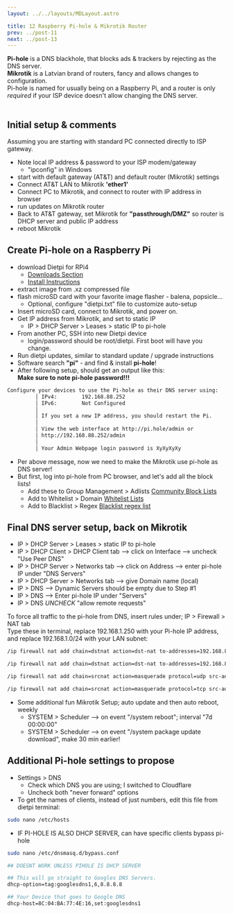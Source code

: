 ```yaml
---
layout: ../../layouts/MDLayout.astro

title: 12 Raspberry Pi-hole & Mikrotik Router
prev: ../post-11
next: ../post-13
---
```



**Pi-hole** is a DNS blackhole, that blocks ads & trackers by rejecting as the DNS server.<br>
**Mikrotik** is a Latvian brand of routers, fancy and allows changes to configuration.<br>
Pi-hole is named for usually being on a Raspberry Pi, and a router is only *required* if your ISP device doesn't allow changing the DNS server.<br><br>

## Initial setup & comments
Assuming you are starting with standard PC connected directly to ISP gateway.
- Note local IP address & password to your ISP modem/gateway
    - "ipconfig" in Windows
- start with default gateway (AT&T) and default router (Mikrotik) settings
- Connect AT&T LAN to Mikrotik **'ether1'**
- Connect PC to Mikrotik, and connect to router with IP address in browser
- run updates on Mikrotik router
- Back to AT&T gateway, set Mikrotik for **"passthrough/DMZ"** so router is DHCP server and public IP address
- reboot Mikrotik

## Create Pi-hole on a Raspberry Pi
- download Dietpi for RPi4
    - [Downloads Section](https://dietpi.com/#downloadinfo)
    - [Install Instructions](https://dietpi.com/docs/install/)
- extract image from .xz compressed file
- flash microSD card with your favorite image flasher - balena, popsicle...
    - Optional, configure "dietpi.txt" file to customize auto-setup
- Insert microSD card, connect to Mikrotik, and power on.
- Get IP address from Mikrotik, and set to static IP
    - IP > DHCP Server > Leases > static IP to pi-hole
- From another PC, SSH into new Dietpi device
    - login/password should be root/dietpi. First boot will have you change.
- Run dietpi updates, similar to standard update / upgrade instructions
- Software search **"pi"** - and find & install **pi-hole**!
- After following setup, should get an output like this:<br>
    **Make sure to note pi-hole password!!!**
```sh
Configure your devices to use the Pi-hole as their DNS server using:         
         │ IPv4:        192.168.88.252                                        │
         │ IPv6:        Not Configured                                        │
         │                                                                    │
         │ If you set a new IP address, you should restart the Pi.            │
         │                                                                    │
         │ View the web interface at http://pi.hole/admin or                  │
         │ http://192.168.88.252/admin                                        │
         │                                                                    │
         │ Your Admin Webpage login password is XyXyXyXy
```
- Per above message, now we need to make the Mikrotik use pi-hole as DNS server!
- But first, log into pi-hole from PC browser, and let's add all the block lists!
    - Add these to Group Management > Adlists [Community Block Lists](https://v.firebog.net/hosts/lists.php?type=tick)
    - Add to Whitelist > Domain [Whitelist Lists](https://raw.githubusercontent.com/anudeepND/whitelist/master/domains/whitelist.txt)
    - Add to Blacklist > Regex [Blacklist regex list](https://raw.githubusercontent.com/mmotti/pihole-regex/master/regex.list)

## Final DNS server setup, back on Mikrotik
- IP > DHCP Server > Leases > static IP to pi-hole
- IP > DHCP Client > DHCP Client tab --> click on Interface --> uncheck "Use Peer DNS"
- IP > DHCP Server > Networks tab --> click on Address --> enter pi-hole IP under "DNS Servers"
- IP > DHCP Server > Networks tab --> give Domain name (local)
- IP > DNS --> Dynamic Servers should be empty due to Step #1
- IP > DNS --> Enter pi-hole IP under "Servers"
- IP > DNS *UNCHECK* "allow remote requests"

To force all traffic to the pi-hole from DNS, insert rules under; IP > Firewall > NAT tab<br>
Type these in terminal, replace 192.168.1.250 with your Pi-hole IP address,<br>
and replace 192.168.1.0/24 with your LAN subnet:<br>
```sh
/ip firewall nat add chain=dstnat action=dst-nat to-addresses=192.168.88.252 protocol=udp src-address=!192.168.88.252 dst-address=!192.168.88.252 dst-port=53 in-interface=!ether1
```
```sh
/ip firewall nat add chain=dstnat action=dst-nat to-addresses=192.168.88.252 protocol=tcp src-address=!192.168.88.252 dst-address=!192.168.88.252 dst-port=53 in-interface=!ether1 
```
```sh
/ip firewall nat add chain=srcnat action=masquerade protocol=udp src-address=192.168.88.0/24 dst-address=192.168.88.252 dst-port=53
```
```sh
/ip firewall nat add chain=srcnat action=masquerade protocol=tcp src-address=192.168.88.0/24 dst-address=192.168.88.252 dst-port=53
```
- Some additional fun Mikrotik Setup; auto update and then auto reboot, weekly
    - SYSTEM > Scheduler --> on event "/system reboot"; interval "7d 00:00:00"
	- SYSTEM > Scheduler --> on event "/system package update download", make 30 min earlier!

## Additional Pi-hole settings to propose

- Settings > DNS
    - Check which DNS you are using; I switched to Cloudflare
    - Uncheck both "never forward" options
- To get the names of clients, instead of just numbers, edit this file from dietpi terminal:
```sh
sudo nano /etc/hosts
```
- IF PI-HOLE IS ALSO DHCP SERVER, can have specific clients bypass pi-hole
```sh
sudo nano /etc/dnsmasq.d/bypass.conf
```
```sh
## DOESNT WORK UNLESS PIHOLE IS DHCP SERVER

## This will go straight to Googles DNS Servers.
dhcp-option=tag:googlesdns1,6,8.8.8.8

## Your Device that goes to Google DNS
dhcp-host=8C:04:BA:77:4E:16,set:googlesdns1
```

